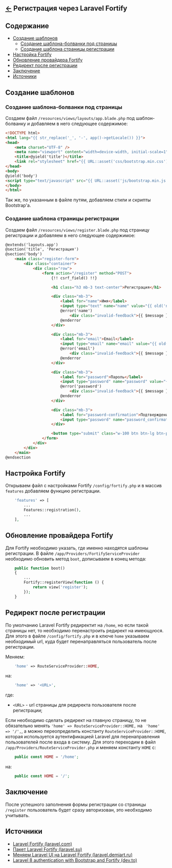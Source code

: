 [&larr;](readme.md "Laravel") Регистрация через Laravel Fortify
--------------------------------------------------------------

<a name="content"></a>
## Содержание

- [Создание шаблонов](#creating-templates)
    - [Создание шаблона-болванки под страницы](#creating-a-blank-template-for-pages)
    - [Создание шаблона страницы регистрации](#creating-a-registration-page-template)
- [Настройка Fortify](#setting-up-fortify)
- [Обновление провайдера Fortify](#fortify-provider-update)
- [Редирект после регистрации](#redirect-after-registration)
- [Заключение](#conclusion)
- [Источники](#sources)

<a name="creating-templates"></a>
## Создание шаблонов

<a name="creating-a-blank-template-for-pages"></a>
### Создание шаблона-болванки под страницы

Создаем файл `/resources/views/layouts/app.blade.php` под шаблон-болванку и добавляем в него следующее содержимое:

```html
<!DOCTYPE html>
<html lang="{{ str_replace('_', '-', app()->getLocale()) }}">
<head>
    <meta charset="UTF-8" />
    <meta name="viewport" content="width=device-width, initial-scale=1">
    <title>@yield('title')</title>
    <link rel="stylesheet" href="{{ URL::asset('css/bootstrap.min.css') }}" type="text/css" />
</head>
<body>
@yield('body')
<script type="text/javascript" src="{{ URL::asset('js/bootstrap.min.js') }}"></script>
</body>
</html>
```

Так же, по указанным в файле путям, добавляем стили и скрипты Bootstrap'а.

<a name="creating-a-registration-page-template"></a>
### Создание шаблона страницы регистрации

Создаем файл `/resources/views/register.blade.php` под страницу регистрации и добавляем в него следующее содержимое:

```html
@extends('layouts.app')
@section('title', 'Регистрация')
@section('body')
    <main class="register-form">
        <div class="container">
            <div class="row">
                <form action="/register" method="POST">
                    {!! csrf_field() !!}

                    <h1 class="h3 mb-3 text-center">Регистрация</h1>

                    <div class="mb-3">
                        <label for="name">Имя</label>
                        <input type="text" name="name" value="{{ old('name') }}" class="form-control @error('name') is-invalid @enderror" id="name">
                        @error('name')
                            <div class="invalid-feedback">{{ $message }}</div>
                        @enderror
                    </div>

                    <div class="mb-3">
                        <label for="email">Email</label>
                        <input type="email" name="email" value="{{ old('email') }}" class="form-control @error('email') is-invalid @enderror" id="email">
                        @error('email')
                            <div class="invalid-feedback">{{ $message }}</div>
                        @enderror
                    </div>

                    <div class="mb-3">
                        <label for="password">Пароль</label>
                        <input type="password" name="password" value="{{ old('password') }}" class="form-control @error('password') is-invalid @enderror" id="password">
                        @error('password')
                            <div class="invalid-feedback">{{ $message }}</div>
                        @enderror
                    </div>

                    <div class="mb-3">
                        <label for="password-confirmation">Подтверждение пароля</label>
                        <input type="password" name="password_confirmation" class="form-control" id="password-confirmation">
                    </div>

                    <button type="submit" class="w-100 btn btn-lg btn-primary">Зарегистрироваться</button>
                </form>
            </div>
        </div>
    </main>
@endsection
```

<a name="setting-up-fortify"></a>
## Настройка Fortify

Открываем файл с настройками Fortify `/config/fortify.php` и в массив `features` добавляем функцию регистрации.

```php
    'features' => [
        ...
        Features::registration(),
        ...
    ],
```

<a name="fortify-provider-update"></a>
## Обновление провайдера Fortify

Для Fortify необходимо указать, где именно находятся шаблоны регистрации. В файле `/app/Providers/FortifyServiceProvider` необходимо обновить метод `boot`, дописываем в конец метода:

```php
    public function boot()
    {
        ...
        Fortify::registerView(function () {
            return view('register');
        });
    }
```

<a name="redirect-after-registration"></a>
## Редирект после регистрации

По умолчанию Laravel Fortify редиректит на `/home`, но если такой страницы нет, то необходимо перенастроить редирект на имеющуюся. Для этого в файле `/config/fortify.php` и в ключе `home` указываем необходимый url, куда будет перенаправляться пользователь после регистрации.

Меняем:

```php
    'home' => RouteServiceProvider::HOME,
```

на:

```php
    'home' => '<URL>',
```

где:

- `<URL>` - url страницы для редиректа пользователя после регистрации;

Если необходимо сделать редирект на главную страницу, то не обязательно менять `'home' => RouteServiceProvider::HOME,` на ` 'home' => '/',`, а можно переопределить константу `RouteServiceProvider::HOME`, которая используется аутентификацией Laravel для перенаправления пользователей после входа в систему. Для этого переходим в файл `/app/Providers/RouteServiceProvider.php` и меняем константу `HOME` с:

```php
    public const HOME = '/home';
```

на:

```php
    public const HOME = '/';
```

<a name="conclusion"></a>
## Заключение

После успешного заполнения формы регистрации со страницы `/register` пользователь будет сразу авторизован, это необходимо учитывать.

<a name="sources"></a>
## Источники

- [Laravel Fortify (laravel.com)](https://laravel.com/docs/8.x/fortify)
- [Пакет Laravel Fortify (laravel.su)](https://laravel.su/docs/8.x/fortify)
- [Меняем Laravel UI на Laravel Fortify (laravel.demiart.ru)](https://laravel.demiart.ru/changing-laravel-iu-to-laravel-fortify/)
- [Laravel 8 authentication with Bootstrap and Fortify (dev.to)](https://dev.to/jasminetracey/laravel-8-with-bootstrap-livewire-and-fortify-5d33)